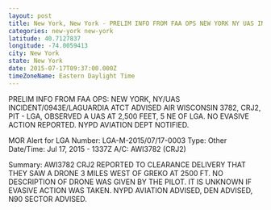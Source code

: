 ```yaml
---
layout: post
title: New York, New York - PRELIM INFO FROM FAA OPS NEW YORK NY UAS INCIDENT 0943E LAGUARDIA ATCT ADVISED AIR
categories: new-york new-york
latitude: 40.7127837
longitude: -74.0059413
city: New York
state: New York
date: 2015-07-17T09:37:00.000Z
timeZoneName: Eastern Daylight Time
---
```


PRELIM INFO FROM FAA OPS: NEW YORK, NY/UAS INCIDENT/0943E/LAGUARDIA ATCT ADVISED AIR WISCONSIN 3782, CRJ2, PIT - LGA, OBSERVED A UAS AT 2,500 FEET, 5 NE OF LGA. NO EVASIVE ACTION REPORTED. NYPD AVIATION DEPT NOTIFIED.

MOR Alert for LGA
Number: LGA-M-2015/07/17-0003
Type: Other
Date/Time: Jul 17, 2015 - 1337Z
A/C: AWI3782 (CRJ2)

Summary: AWI3782 CRJ2 REPORTED TO CLEARANCE DELIVERY THAT THEY SAW A DRONE 3 MILES WEST OF GREKO AT 2500 FT. NO DESCRIPTION OF DRONE WAS GIVEN BY THE PILOT. IT IS UNKNOWN IF EVASIVE ACTION WAS TAKEN. NYPD AVIATION ADVISED, DEN ADVISED, N90 SECTOR ADVISED. 